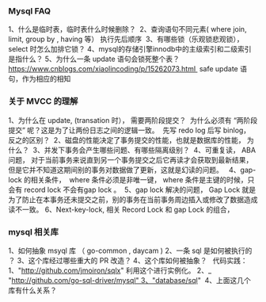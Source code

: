 ### Mysql FAQ

1、什么是临时表，临时表什么时候删除？
 2、查询语句不同元素( where join, limit, group by , having 等） 执行先后顺序 
3、有哪些锁（乐观锁悲观锁），select 时怎么加排它锁？
4、mysql的存储引擎innodb中的主级索引和二级索引是指什么？
5、为什么一条 update 语句会锁死整个表？
https://www.cnblogs.com/xiaolincoding/p/15262073.html 
safe update 语句，作为相应的相知



### 关于 MVCC 的理解
1、为什么在 update, (transation 时）， 需要两阶段提交？ 
为什么必须有 “两阶段提交” 呢？这是为了让两份日志之间的逻辑一致。  先写 redo log 后写 binlog， 反之的区别？
 2、磁盘的性能决定了事务提交的性能，也就是数据库的性能， 为什么？ 
3、并发下事务会产生哪些问题、有哪些隔离级别？
 4、可重复读， ABA 问题， 对于当前事务来说直到另一个事务提交之后它再读才会获取到最新结果，
但是它并不知道这期间别的事务对数据做了更新，这就是幻读的问题。  
4、gap-lock 的相关条件，  where 条件必须是非唯一键， where 条件是主键的时候，只会有 record lock 不会有gap lock 。 
5、gap lock 解决的问题， Gap Lock 就是为了防止在本事务还未提交之前，别的事务在当前事务周边插入或修改了数据造成读不一致。
6、Next-key-lock, 相关 Record Lock 和 gap Lock 的组合，  
 
### mysql 相关库

1、如何抽象 msyql 库 （ go-common , daycam ) 
2、一条 sql 是如何被执行的 ？
3、这个库经过哪些重大的 PR 改造？
4、这个库如何被抽象？   代码实践： 1、"http://github.com/jmoiron/sqlx" 利用这个进行实例化。 
2、_ "http://github.com/go-sql-driver/mysql" 3、"database/sql"  4、上面这几个库有什么关系？



 